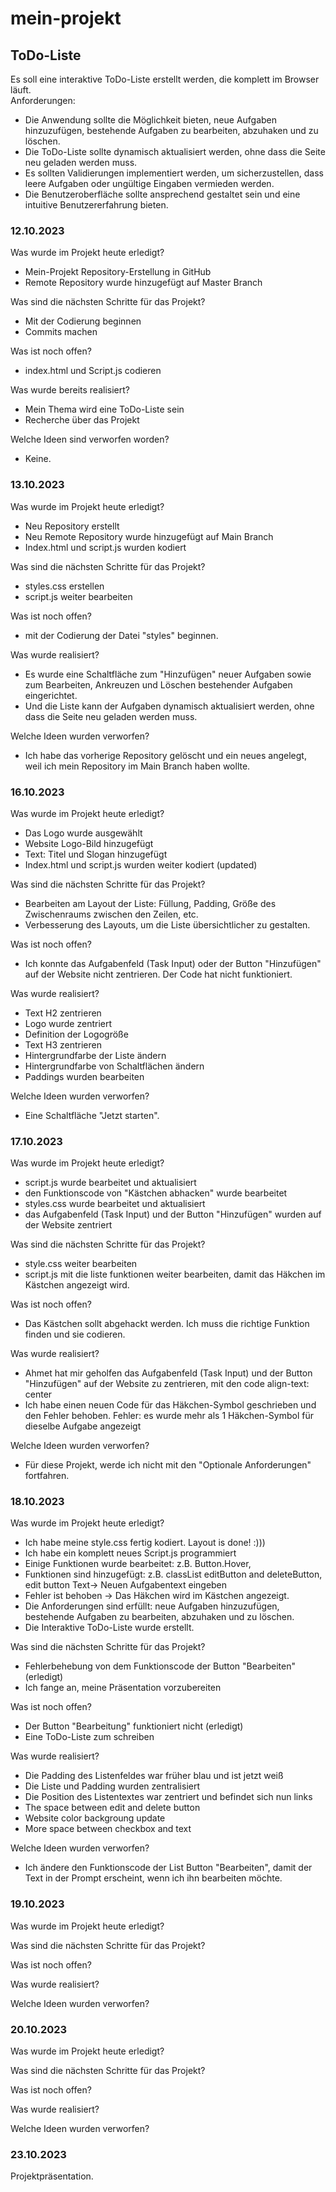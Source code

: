 # mein-projekt
## ToDo-Liste 
Es soll eine interaktive ToDo-Liste erstellt werden, die komplett im Browser läuft.  
Anforderungen: 
- Die Anwendung sollte die Möglichkeit bieten, neue Aufgaben hinzuzufügen,  bestehende Aufgaben zu bearbeiten, abzuhaken und zu löschen.  
- Die ToDo-Liste sollte dynamisch aktualisiert werden, ohne dass die Seite neu geladen  werden muss. 
- Es sollten Validierungen implementiert werden, um sicherzustellen, dass leere  Aufgaben oder ungültige Eingaben vermieden werden. 
- Die Benutzeroberfläche sollte ansprechend gestaltet sein und eine intuitive  Benutzererfahrung bieten. 

### 12.10.2023
Was wurde im Projekt heute erledigt?
- Mein-Projekt Repository-Erstellung in GitHub
- Remote Repository wurde hinzugefügt auf Master Branch

Was sind die nächsten Schritte für das Projekt? 
- Mit der Codierung beginnen
- Commits machen

Was ist noch offen? 
- index.html und Script.js codieren 

Was wurde bereits realisiert? 
- Mein Thema wird eine ToDo-Liste sein
- Recherche über das Projekt

Welche Ideen sind verworfen worden? 
- Keine.

### 13.10.2023
Was wurde im Projekt heute erledigt? 
- Neu Repository erstellt
- Neu Remote Repository wurde hinzugefügt auf Main Branch
- Index.html und script.js wurden kodiert
  
Was sind die nächsten Schritte für das Projekt? 
- styles.css erstellen
- script.js weiter bearbeiten
  
Was ist noch offen?
- mit der Codierung der Datei "styles" beginnen.

Was wurde realisiert? 
- Es wurde eine Schaltfläche zum "Hinzufügen" neuer Aufgaben sowie zum Bearbeiten, Ankreuzen und Löschen bestehender Aufgaben eingerichtet.  
- Und die Liste kann der Aufgaben dynamisch aktualisiert werden, ohne dass die Seite neu geladen werden muss. 

Welche Ideen wurden verworfen?
- Ich habe das vorherige Repository gelöscht und ein neues angelegt, weil ich mein Repository im Main Branch haben wollte.

### 16.10.2023
Was wurde im Projekt heute erledigt?  
- Das Logo wurde ausgewählt
- Website Logo-Bild hinzugefügt
- Text: Titel und Slogan hinzugefügt
- Index.html und script.js wurden weiter kodiert (updated)

Was sind die nächsten Schritte für das Projekt? 
- Bearbeiten am Layout der Liste: Füllung, Padding, Größe des Zwischenraums zwischen den Zeilen, etc.
- Verbesserung des Layouts, um die Liste übersichtlicher zu gestalten.

Was ist noch offen? 
- Ich konnte das Aufgabenfeld (Task Input) oder der Button "Hinzufügen" auf der Website nicht zentrieren.
Der Code hat nicht funktioniert.

Was wurde realisiert? 
- Text H2 zentrieren
- Logo wurde zentriert
- Definition der Logogröße
- Text H3 zentrieren
- Hintergrundfarbe der Liste ändern
- Hintergrundfarbe von Schaltflächen ändern
- Paddings wurden bearbeiten

Welche Ideen wurden verworfen?
- Eine Schaltfläche "Jetzt starten".

### 17.10.2023
Was wurde im Projekt heute erledigt?  
- script.js wurde bearbeitet und aktualisiert
- den Funktionscode von "Kästchen abhacken" wurde bearbeitet 
- styles.css wurde bearbeitet und aktualisiert
- das Aufgabenfeld (Task Input) und der Button "Hinzufügen" wurden auf der Website zentriert

Was sind die nächsten Schritte für das Projekt? 
- style.css weiter bearbeiten
- script.js mit die liste funktionen weiter bearbeiten, damit das Häkchen im Kästchen angezeigt wird.

Was ist noch offen? 
- Das Kästchen sollt abgehackt werden. Ich muss die richtige Funktion finden und sie codieren.

Was wurde realisiert? 
- Ahmet hat mir geholfen das Aufgabenfeld (Task Input) und der Button "Hinzufügen" auf der Website zu zentrieren, mit den code align-text: center
- Ich habe einen neuen Code für das Häkchen-Symbol geschrieben und den Fehler behoben. Fehler: es wurde mehr als 1 Häkchen-Symbol für dieselbe Aufgabe angezeigt

Welche Ideen wurden verworfen?
- Für diese Projekt, werde ich nicht mit den "Optionale Anforderungen" fortfahren.

### 18.10.2023
Was wurde im Projekt heute erledigt?  
- Ich habe meine style.css fertig kodiert. Layout is done! :)))
- Ich habe ein komplett neues Script.js programmiert
- Einige Funktionen wurde bearbeitet: z.B. Button.Hover, 
- Funktionen sind hinzugefügt: z.B. classList editButton and deleteButton, edit button Text-> Neuen Aufgabentext eingeben
- Fehler ist behoben -> Das Häkchen wird im Kästchen angezeigt.
- Die Anforderungen sind erfüllt: neue Aufgaben hinzuzufügen, bestehende Aufgaben zu bearbeiten, abzuhaken und zu löschen.
- Die Interaktive ToDo-Liste wurde erstellt.

Was sind die nächsten Schritte für das Projekt? 
- Fehlerbehebung von dem Funktionscode der Button "Bearbeiten" (erledigt)
- Ich fange an, meine Präsentation vorzubereiten

Was ist noch offen? 
- Der Button "Bearbeitung" funktioniert nicht (erledigt)
- Eine ToDo-Liste zum schreiben

Was wurde realisiert? 
- Die Padding des Listenfeldes war früher blau und ist jetzt weiß
- Die Liste und Padding wurden zentralisiert
- Die Position des Listentextes war zentriert und befindet sich nun links
- The space between edit and delete button
- Website color backgroung update
- More space between checkbox and text

Welche Ideen wurden verworfen?
- Ich ändere den Funktionscode der List Button "Bearbeiten", damit der Text in der Prompt erscheint, wenn ich ihn bearbeiten möchte.

### 19.10.2023
Was wurde im Projekt heute erledigt?  

Was sind die nächsten Schritte für das Projekt? 

Was ist noch offen? 

Was wurde realisiert? 

Welche Ideen wurden verworfen?

### 20.10.2023
Was wurde im Projekt heute erledigt?  

Was sind die nächsten Schritte für das Projekt? 

Was ist noch offen? 

Was wurde realisiert? 

Welche Ideen wurden verworfen?

### 23.10.2023
Projektpräsentation.

